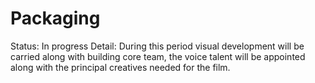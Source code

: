 # Packaging

Status: In progress
Detail: During this period visual development will be carried along with building core team, the voice talent will be appointed along with the principal creatives needed for the film.